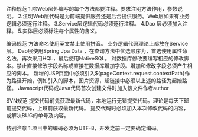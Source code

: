 注释规范
1.除Web层外编写的每个方法都要注释。要求注明方法作用，参数说明。
2.注明Web层代码是为前端提供服务还是后台提供服务。Web层如果有业务逻辑必须逐行注释。
3.Service层逻辑代码必须逐行注释。
4.Dao 层必须加入注释。
5.实体层必须标注每个属性的含义。

编码规范
方法命名使用英文禁止使用拼音。
业务逻辑代码理论上都放在Service层。
Dao层使用Spring Jpa Data ，在查询方法中优选顺序为，首选使用属性命名法，再次采用HQL，最后使用NativeSQL。
对数据库修改要编写相应的修改脚本。禁止直接修改字段名称或直接在数据库增加字段。增加和修改字段必须产生相应的脚本。
新增的JSP页面中必须引入${pageContext.request.contextPath}作为路径开始，例如引入的脚本，图片资源，超链接中必须以上述的路径为起始路径。
Javascript代码或Java代码首次创建文件时加入该文件作者author 

SVN规范
提交代码前先获取最新代码，本地运行无错提交代码。理论是每天下班前提交代码，上班前获取最新代码。
提交代码时必须加入本次修改代码的内容，或解决BUG的单号及内容。

特别注意
1.项目中的编码必须为UTF-8，开发之前一定要确定编码。